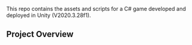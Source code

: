 This repo contains the assets and scripts for a C# game developed and deployed in Unity (V2020.3.28f1).

## Project Overview ##
